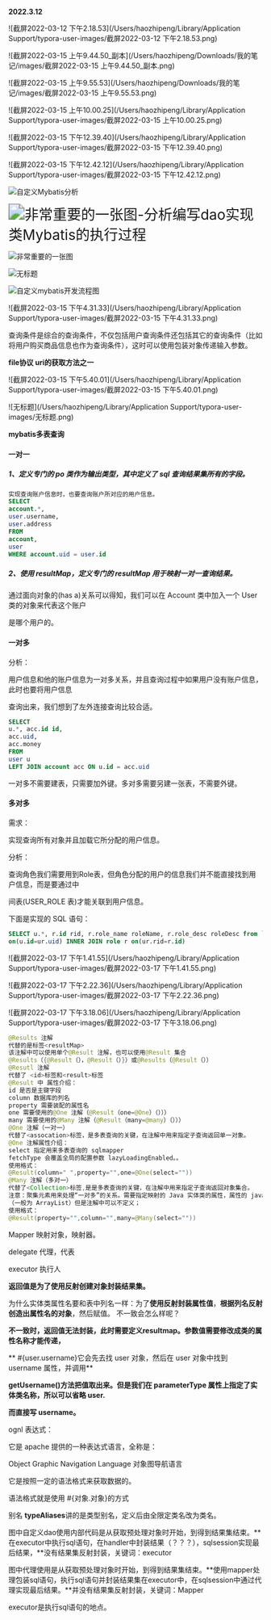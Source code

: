 **2022.3.12**

![截屏2022-03-12 下午2.18.53](/Users/haozhipeng/Library/Application Support/typora-user-images/截屏2022-03-12 下午2.18.53.png)



![截屏2022-03-15 上午9.44.50_副本](/Users/haozhipeng/Downloads/我的笔记/images/截屏2022-03-15 上午9.44.50_副本.png)



![截屏2022-03-15 上午9.55.53](/Users/haozhipeng/Downloads/我的笔记/images/截屏2022-03-15 上午9.55.53.png)







![截屏2022-03-15 上午10.00.25](/Users/haozhipeng/Library/Application Support/typora-user-images/截屏2022-03-15 上午10.00.25.png)





![截屏2022-03-15 下午12.39.40](/Users/haozhipeng/Library/Application Support/typora-user-images/截屏2022-03-15 下午12.39.40.png)





![截屏2022-03-15 下午12.42.12](/Users/haozhipeng/Library/Application Support/typora-user-images/截屏2022-03-15 下午12.42.12.png)





![自定义Mybatis分析](/Users/haozhipeng/Downloads/我的笔记/images/自定义Mybatis分析.png)



<img src="/Users/haozhipeng/Downloads/我的笔记/images/非常重要的一张图-分析编写dao实现类Mybatis的执行过程.png" alt="非常重要的一张图-分析编写dao实现类Mybatis的执行过程" style="zoom: 200%;" />



![非常重要的一张图](/Users/haozhipeng/Downloads/我的笔记/images/非常重要的一张图.png)



![无标题](/Users/haozhipeng/Downloads/我的笔记/images/无标题.png)

![自定义mybatis开发流程图](/Users/haozhipeng/Downloads/我的笔记/images/自定义mybatis开发流程图.png)



![截屏2022-03-15 下午4.31.33](/Users/haozhipeng/Library/Application Support/typora-user-images/截屏2022-03-15 下午4.31.33.png)



查询条件是综合的查询条件，不仅包括用户查询条件还包括其它的查询条件（比如将用户购买商品信息也作为查询条件），这时可以使用包装对象传递输入参数。



**file协议   uri的获取方法之一**

![截屏2022-03-15 下午5.40.01](/Users/haozhipeng/Library/Application Support/typora-user-images/截屏2022-03-15 下午5.40.01.png)



![无标题](/Users/haozhipeng/Library/Application Support/typora-user-images/无标题.png)

**mybatis多表查询**

#### 一对一

##### 1、定义专门的 po 类作为输出类型，其中定义了 sql 查询结果集所有的字段。

```sql
实现查询账户信息时，也要查询账户所对应的用户信息。
SELECT 
account.*,
user.username,
user.address
FROM
account,
user
WHERE account.uid = user.id
```



##### 2、使用 resultMap，定义专门的 resultMap 用于映射一对一查询结果。

通过面向对象的(has a)关系可以得知，我们可以在 Account 类中加入一个 User 类的对象来代表这个账户

是哪个用户的。



#### 一对多

分析：

用户信息和他的账户信息为一对多关系，并且查询过程中如果用户没有账户信息，此时也要将用户信息

查询出来，我们想到了左外连接查询比较合适。

```sql
SELECT
u.*, acc.id id,
acc.uid,
acc.money
FROM
user u
LEFT JOIN account acc ON u.id = acc.uid
```

一对多不需要建表，只需要加外键。多对多需要另建一张表，不需要外键。

#### 多对多

需求：

实现查询所有对象并且加载它所分配的用户信息。

分析：

查询角色我们需要用到Role表，但角色分配的用户的信息我们并不能直接找到用户信息，而是要通过中

间表(USER_ROLE 表)才能关联到用户信息。

下面是实现的 SQL 语句：

```sql
SELECT u.*, r.id rid, r.role_name roleName, r.role_desc roleDesc from `user` u INNER JOIN user_role ur
on(u.id=ur.uid) INNER JOIN role r on(ur.rid=r.id) 
```



![截屏2022-03-17 下午1.41.55](/Users/haozhipeng/Library/Application Support/typora-user-images/截屏2022-03-17 下午1.41.55.png)





![截屏2022-03-17 下午2.22.36](/Users/haozhipeng/Library/Application Support/typora-user-images/截屏2022-03-17 下午2.22.36.png)





![截屏2022-03-17 下午3.18.06](/Users/haozhipeng/Library/Application Support/typora-user-images/截屏2022-03-17 下午3.18.06.png)









```java
@Results 注解
代替的是标签<resultMap>
该注解中可以使用单个@Result 注解，也可以使用@Result 集合
@Results（{@Result（），@Result（）}）或@Results（@Result（））
@Resutl 注解
代替了 <id>标签和<result>标签
@Result 中 属性介绍：
id 是否是主键字段
column 数据库的列名
property 需要装配的属性名
one 需要使用的@One 注解（@Result（one=@One）（）））
many 需要使用的@Many 注解（@Result（many=@many）（）））
@One 注解（一对一）
代替了<assocation>标签，是多表查询的关键，在注解中用来指定子查询返回单一对象。
@One 注解属性介绍：
select 指定用来多表查询的 sqlmapper
fetchType 会覆盖全局的配置参数 lazyLoadingEnabled。。
使用格式：
@Result(column=" ",property="",one=@One(select=""))
@Many 注解（多对一）
代替了<Collection>标签,是是多表查询的关键，在注解中用来指定子查询返回对象集合。
注意：聚集元素用来处理“一对多”的关系。需要指定映射的 Java 实体类的属性，属性的 javaType
（一般为 ArrayList）但是注解中可以不定义；
使用格式：
@Result(property="",column="",many=@Many(select=""))
```





Mapper 映射对象，映射器。

delegate 代理，代表

executor 执行人

**返回值是为了使用反射创建对象封装结果集。**

为什么实体类属性名要和表中列名一样：为了**使用反射封装属性值**，**根据列名反射创造出属性名的对象**，然后赋值。 不一致会怎么样呢？

**不一致时，返回值无法封装，此时需要定义resultmap。参数值需要修改成类的属性名称才能传递，**

\** #{user.username}它会先去找 user 对象，然后在 user 对象中找到 username 属性，并调用**

**getUsername()方法把值取出来。但是我们在 parameterType 属性上指定了实体类名称，所以可以省略 user.**

**而直接写 username。**

ognl 表达式：

它是 apache 提供的一种表达式语言，全称是：

Object Graphic Navigation Language 对象图导航语言

它是按照一定的语法格式来获取数据的。

语法格式就是使用 #{对象.对象}的方式

别名 **typeAliases**讲的是类型别名，定义后由全限定类名改为类名。





图中自定义dao使用内部代码是从获取预处理对象时开始，到得到结果集结束。**在executor中执行sql语句，在handler中封装结果（？？？），sqlsession实现最后结果，**没有结果集反射封装，关键词：executor

图中代理使用是从获取预处理对象时开始，到得到结果集结束。**使用mapper处理包装sql语句，执行sql语句并封装结果集在executor中，在sqlsession中通过代理实现最后结果。**并没有结果集反射封装，关键词：Mapper

executor是执行sql语句的地点。



